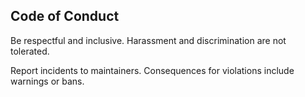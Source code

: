 ## Code of Conduct

Be respectful and inclusive. Harassment and discrimination are not tolerated.

Report incidents to maintainers. Consequences for violations include warnings or bans.


